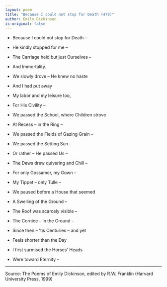 ```yaml
---
layout: poem
title: "Because I could not stop for Death (479)"
author: Emily Dickinson
is-original: false
---
```


- Because I could not stop for Death –
- He kindly stopped for me –
- The Carriage held but just Ourselves –
- And Immortality.

- We slowly drove – He knew no haste
- And I had put away
- My labor and my leisure too,
- For His Civility –

- We passed the School, where Children strove
- At Recess – in the Ring –
- We passed the Fields of Gazing Grain –
- We passed the Setting Sun –

- Or rather – He passed Us –
- The Dews drew quivering and Chill –
- For only Gossamer, my Gown –
- My Tippet – only Tulle –

- We paused before a House that seemed
- A Swelling of the Ground –
- The Roof was scarcely visible –
- The Cornice – in the Ground –

- Since then – 'tis Centuries – and yet
- Feels shorter than the Day
- I first surmised the Horses' Heads
- Were toward Eternity –

---

Source: The Poems of Emily Dickinson, edited by R.W. Franklin (Harvard University Press, 1999)
